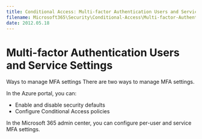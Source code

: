 ```yaml
---
title: Conditional Access: Multi-factor Authentication Users and Service Settings
filename: Microsoft365\Security\Conditional-Access\Multi-factor-Authentication-Users-and-Service-Settings.md
date: 2012.05.18
---
```


# Multi-factor Authentication Users and Service Settings




Ways to manage MFA settings
There are two ways to manage MFA settings.

In the Azure portal, you can:

- Enable and disable security defaults
- Configure Conditional Access policies

In the Microsoft 365 admin center, you can configure per-user and service MFA settings.